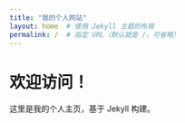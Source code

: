 ```yaml
---
title: "我的个人网站"
layout: home  # 使用 Jekyll 主题的布局
permalink: /  # 指定 URL（默认就是 /，可省略）
---
```

# 欢迎访问！
这里是我的个人主页，基于 Jekyll 构建。
